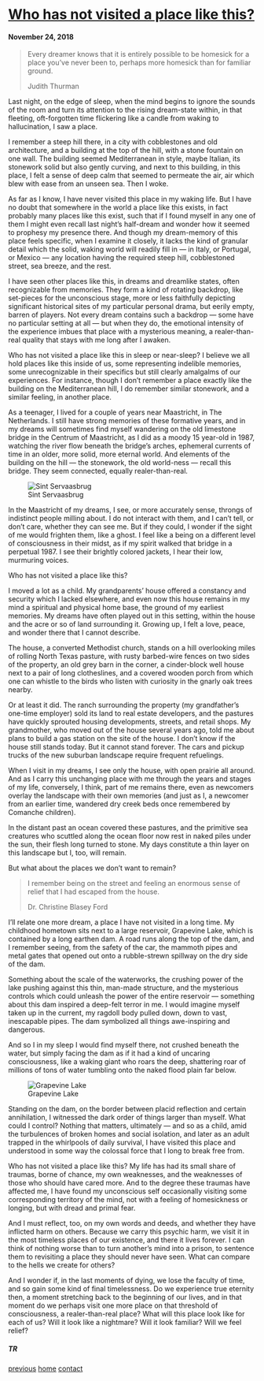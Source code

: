 <h1><a href="/articles/2-who-has-not-visited-a-place-like-this">Who has not visited a place like this?</a></h1>

#### November 24, 2018

<blockquote>
<p>Every dreamer knows that it is entirely possible to be homesick for a place you’ve never been to, perhaps more homesick than for familiar ground.</p>
<p class="author">Judith Thurman</p>
</blockquote>

Last night, on the edge of sleep, when the mind begins to ignore the sounds of the room and turn its attention to the rising dream-state within, in that fleeting, oft-forgotten time flickering like a candle from waking to hallucination, I saw a place. 

I remember a steep hill there, in a city with cobblestones and old architecture, and a building at the top of the hill, with a stone fountain on one wall. The building seemed Mediterranean in style, maybe Italian, its stonework solid but also gently curving, and next to this building, in this place, I felt a sense of deep calm that seemed to permeate the air, air which blew with ease from an unseen sea. Then I woke.

As far as I know, I have never visited this place in my waking life. But I have no doubt that somewhere in the world a place like this exists, in fact probably many places like this exist, such that if I found myself in any one of them I might even recall last night’s half-dream and wonder how it seemed to prophesy my presence there. And though my dream-memory of this place feels specific, when I examine it closely, it lacks the kind of granular detail which the solid, waking world will readily fill in — in Italy, or Portugal, or Mexico — any location having the required steep hill, cobblestoned street, sea breeze, and the rest. 

I have seen other places like this, in dreams and dreamlike states, often recognizable from memories. They form a kind of rotating backdrop, like set-pieces for the unconscious stage, more or less faithfully depicting significant historical sites of my particular personal drama, but eerily empty, barren of players. Not every dream contains such a backdrop — some have no particular setting at all — but when they do, the emotional intensity of the experience imbues that place with a mysterious meaning, a realer-than-real quality that stays with me long after I awaken. 

Who has not visited a place like this in sleep or near-sleep? I believe we all hold places like this inside of us, some representing indelible memories, some unrecognizable in their specifics but still clearly amalgalms of our experiences. For instance, though I don’t remember a place exactly like the building on the Mediterranean hill, I do remember similar stonework, and a similar feeling, in another place. 

As a teenager, I lived for a couple of years near Maastricht, in The Netherlands. I still have strong memories of these formative years, and in my dreams will sometimes find myself wandering on the old limestone bridge in the Centrum of Maastricht, as I did as a moody 15 year-old in 1987, watching the river flow beneath the bridge’s arches, ephemeral currents of time in an older, more solid, more eternal world. And elements of the building on the hill — the stonework, the old world-ness — recall this bridge. They seem connected, equally realer-than-real.

<figure>
  <img src="/img/Sint_Servaasbrug.jpg" alt="Sint Servaasbrug" />
  <figcaption>Sint Servaasbrug</figcaption>
</figure>

In the Maastricht of my dreams, I see, or more accurately sense, throngs of indistinct people milling about. I do not interact with them, and I can’t tell, or don’t care, whether they can see me. But if they could, I wonder if the sight of me would frighten them, like a ghost. I feel like a being on a different level of consciousness in their midst, as if my spirit walked that bridge in a perpetual 1987. I see their brightly colored jackets, I hear their low, murmuring voices. 

Who has not visited a place like this? 

I moved a lot as a child. My grandparents’ house offered a constancy and security which I lacked elsewhere, and even now this house remains in my mind a spiritual and physical home base, the ground of my earliest memories. My dreams have often played out in this setting, within the house and the acre or so of land surrounding it. Growing up, I felt a love, peace, and wonder there that I cannot describe. 

The house, a converted Methodist church, stands on a hill overlooking miles of rolling North Texas pasture, with rusty barbed-wire fences on two sides of the property, an old grey barn in the corner, a cinder-block well house next to a pair of long clotheslines, and a covered wooden porch from which one can whistle to the birds who listen with curiosity in the gnarly oak trees nearby. 

Or at least it did. The ranch surrounding the property (my grandfather’s one-time employer) sold its land to real estate developers, and the pastures have quickly sprouted housing developments, streets, and retail shops. My grandmother, who moved out of the house several years ago, told me about plans to build a gas station on the site of the house. I don’t know if the house still stands today. But it cannot stand forever. The cars and pickup trucks of the new suburban landscape require frequent refuelings. 

When I visit in my dreams, I see only the house, with open prairie all around. And as I carry this unchanging place with me through the years and stages of my life, conversely, I think, part of me remains there, even as newcomers overlay the landscape with their own memories (and just as I, a newcomer from an earlier time, wandered dry creek beds once remembered by Comanche children). 

In the distant past an ocean covered these pastures, and the primitive sea creatures who scuttled along the ocean floor now rest in naked piles under the sun, their flesh long turned to stone. My days constitute a thin layer on this landscape but I, too, will remain.

But what about the places we don’t want to remain?

<blockquote>
<p>I remember being on the street and feeling an enormous sense of relief that I had escaped from the house.</p>
<p class="author">Dr. Christine Blasey Ford</p>
</blockquote>

I’ll relate one more dream, a place I have not visited in a long time. My childhood hometown sits next to a large reservoir, Grapevine Lake, which is contained by a long earthen dam. A road runs along the top of the dam, and I remember seeing, from the safety of the car, the mammoth pipes and metal gates that opened out onto a rubble-strewn spillway on the dry side of the dam. 

Something about the scale of the waterworks, the crushing power of the lake pushing against this thin, man-made structure, and the mysterious controls which could unleash the power of the entire reservoir — something about this dam inspired a deep-felt terror in me. I would imagine myself taken up in the current, my ragdoll body pulled down, down to vast, inescapable pipes. The dam symbolized all things awe-inspiring and dangerous. 

And so I in my sleep I would find myself there, not crushed beneath the water, but simply facing the dam as if it had a kind of uncaring consciousness, like a waking giant who roars the deep, shattering roar of millions of tons of water tumbling onto the naked flood plain far below. 

<figure>
  <img src="/img/Grapevine_Lake_dam.jpg" alt="Grapevine Lake" />
  <figcaption>Grapevine Lake</figcaption>
</figure>

Standing on the dam, on the border between placid reflection and certain annihilation, I witnessed the dark order of things larger than myself. What could I control? Nothing that matters, ultimately — and so as a child, amid the turbulences of broken homes and social isolation, and later as an adult trapped in the whirlpools of daily survival, I have visited this place and understood in some way the colossal force that I long to break free from.

Who has not visited a place like this? My life has had its small share of traumas, borne of chance, my own weaknesses, and the weaknesses of those who should have cared more. And to the degree these traumas have affected me,  I have found my unconscious self occasionally visiting some corresponding territory of the mind, not with a feeling of homesickness or longing, but with dread and primal fear. 

And I must reflect, too, on my own words and deeds, and whether they have inflicted harm on others. Because we carry this psychic harm, we visit it in the most timeless places of our existence, and there it lives forever. I can think of nothing worse than to turn another’s mind into a prison, to sentence them to revisiting a place they should never have seen. What can compare to the hells we create for others?

And I wonder if, in the last moments of dying, we lose the faculty of time, and so gain some kind of final timelessness. Do we experience true eternity then, a moment stretching back to the beginning of our lives, and in that moment do we perhaps visit one more place on that threshold of consciousness, a realer-than-real place? What will this place look like for each of us? Will it look like a nightmare? Will it look familiar? Will we feel relief? 

##### TR

<footer>
<a href="/articles/1-my-first-computer">previous</a>
<a id="home" href="/">home</a>
<a id="contact" href="mailto:tragle@gmail.com">contact</a>
</footer>

